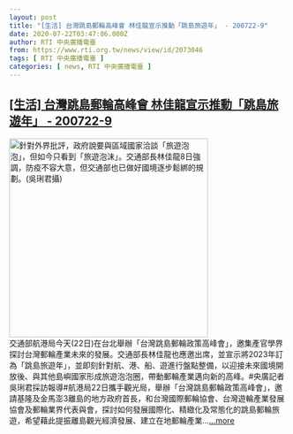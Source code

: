 ```yaml
---
layout: post
title: "[生活] 台灣跳島郵輪高峰會 林佳龍宣示推動「跳島旅遊年」 - 200722-9"
date: 2020-07-22T03:47:06.000Z
author: RTI 中央廣播電臺
from: https://www.rti.org.tw/news/view/id/2073046
tags: [ RTI 中央廣播電臺 ]
categories: [ news, RTI 中央廣播電臺 ]
---
```

<!--1595389626000-->
[[生活] 台灣跳島郵輪高峰會 林佳龍宣示推動「跳島旅遊年」 - 200722-9](https://www.rti.org.tw/news/view/id/2073046)
------

<div>
<img src="https://static.rti.org.tw/assets/thumbnails/2020/07/08/4a40f9b191bc7527c76fc1c65e149b17.JPG" width="360" alt="針對外界批評，政府說要與區域國家洽談「旅遊泡泡」，但如今只看到「旅遊泡沫」。交通部長林佳龍8日強調，防疫不容大意，但交通部也已做好國境逐步鬆綁的規劃。(吳琍君攝)" title="針對外界批評，政府說要與區域國家洽談「旅遊泡泡」，但如今只看到「旅遊泡沫」。交通部長林佳龍8日強調，防疫不容大意，但交通部也已做好國境逐步鬆綁的規劃。(吳琍君攝)"><br>交通部航港局今天(22日)在台北舉辦「台灣跳島郵輪政策高峰會」，邀集產官學界探討台灣郵輪產業未來的發展。交通部長林佳龍也應邀出席，並宣示將2023年訂為「跳島旅遊年」，並即刻針對航、港、船、遊進行盤點整備，以迎接未來國境開放後、與其他島嶼國家形成旅遊泡泡圈，帶動郵輪產業邁向新的高峰。#央廣記者吳琍君採訪報導#航港局22日攜手觀光局，舉辦「台灣跳島郵輪政策高峰會」，邀請基隆及金馬澎3離島的地方政府首長，和台灣國際郵輪協會、台灣遊輪產業發展協會及郵輪業界代表與會，探討如何發展國際化、精緻化及常態化的跳島郵輪旅遊，希望藉此提振離島觀光經濟發展、建立在地郵輪產業...<a target="_blank" href="https://www.rti.org.tw/news/view/id/2073046">...more</a>
</div>
